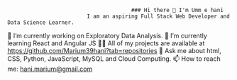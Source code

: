                                            ### Hi there 👋 I'm Umm e hani
                             I am an aspiring Full Stack Web Developer and Data Science Learner.


 🔭 I’m currently working on Exploratory Data Analysis.
 🌱 I’m currently learning React and Angular JS
 :woman_technologist:  All of my projects are available at https://github.com/Marium39hani?tab=repositories
 💬 Ask me about html, CSS, Python, JavaScript, MySQL and Cloud Computing.
 📫 How to reach me: hani.marium@gmail.com

